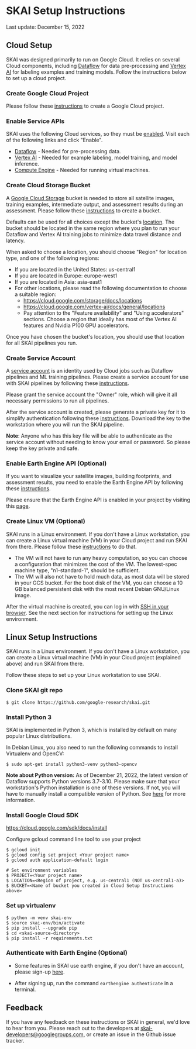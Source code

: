 # SKAI Setup Instructions

Last update: December 15, 2022


## Cloud Setup

SKAI was designed primarily to run on Google Cloud. It relies on several Cloud components, including [Dataflow](https://cloud.google.com/dataflow) for data pre-processing and [Vertex AI](https://cloud.google.com/vertex-ai) for labeling examples and training models. Follow the instructions below to set up a cloud project.


### Create Google Cloud Project

Please follow these [instructions](https://cloud.google.com/resource-manager/docs/creating-managing-projects) to create a Google Cloud project.


### Enable Service APIs

SKAI uses the following Cloud services, so they must be [enabled](https://cloud.google.com/service-usage/docs/enable-disable). Visit each of the following links and click "Enable".



*   [Dataflow](https://console.cloud.google.com/apis/library/dataflow.googleapis.com) - Needed for pre-processing data.
*   [Vertex AI](https://console.cloud.google.com/apis/library/aiplatform.googleapis.com) - Needed for example labeling, model training, and model inference.
*   [Compute Engine](https://console.cloud.google.com/apis/library/compute.googleapis.com) - Needed for running virtual machines.


### Create Cloud Storage Bucket

A [Google Cloud Storage](https://cloud.google.com/storage) bucket is needed to store all satellite images, training examples, intermediate output, and assessment results during an assessment. Please follow these [instructions](https://cloud.google.com/storage/docs/creating-buckets) to create a bucket.

Defaults can be used for all choices except the bucket's [location](https://cloud.google.com/storage/docs/locations). The bucket should be located in the same region where you plan to run your Dataflow and Vertex AI training jobs to minimize data travel distance and latency.

When asked to choose a location, you should choose "Region" for location type, and one of the following regions:



*   If you are located in the United States: us-central1
*   If you are located in Europe: europe-west1
*   If you are located in Asia: asia-east1
*   For other locations, please read the following documentation to choose a suitable region:
    *   https://cloud.google.com/storage/docs/locations
    *   https://cloud.google.com/vertex-ai/docs/general/locations
    *   Pay attention to the "Feature availability" and "Using accelerators" sections. Choose a region that ideally has most of the Vertex AI features and Nvidia P100 GPU accelerators.

Once you have chosen the bucket's location, you should use that location for all SKAI pipelines you run.


### Create Service Account

A [service account](https://cloud.google.com/iam/docs/service-accounts) is an identity used by Cloud jobs such as Dataflow pipelines and ML training pipelines. Please create a service account for use with SKAI pipelines by following these [instructions](https://cloud.google.com/iam/docs/creating-managing-service-accounts).

Please grant the service account the "Owner" role, which will give it all necessary permissions to run all pipelines.

After the service account is created, please generate a private key for it to simplify authentication following these [instructions](https://cloud.google.com/iam/docs/creating-managing-service-account-keys#creating). Download the key to the workstation where you will run the SKAI pipeline.

**Note**: Anyone who has this key file will be able to authenticate as the service account without needing to know your email or password. So please keep the key private and safe.


### Enable Earth Engine API (Optional)

If you want to visualize your satellite images, building footprints, and assessment results, you need to enable the Earth Engine API by following these [instructions](https://developers.google.com/earth-engine/cloud/earthengine_cloud_project_setup).

Please ensure that the Earth Engine API is enabled in your project by visiting this [page](https://console.cloud.google.com/apis/library/earthengine.googleapis.com).


### Create Linux VM (Optional)

SKAI runs in a Linux environment. If you don't have a Linux workstation, you can create a Linux virtual machine (VM) in your Cloud project and run SKAI from there. Please follow these [instructions](https://cloud.google.com/compute/docs/create-linux-vm-instance) to do that.



*   The VM will not have to run any heavy computation, so you can choose a configuration that minimizes the cost of the VM. The lowest-spec machine type, "n1-standard-1", should be sufficient.
*   The VM will also not have to hold much data, as most data will be stored in your GCS bucket. For the boot disk of the VM, you can choose a 10 GB balanced persistent disk with the most recent Debian GNU/Linux image.

After the virtual machine is created, you can log in with [SSH in your browser](https://cloud.google.com/compute/docs/ssh-in-browser). See the next section for instructions for setting up the Linux environment.


## Linux Setup Instructions

SKAI runs in a Linux environment. If you don't have a Linux workstation, you can create a Linux virtual machine (VM) in your Cloud project (explained above) and run SKAI from there.

Follow these steps to set up your Linux workstation to use SKAI.


### Clone SKAI git repo


```
$ git clone https://github.com/google-research/skai.git
```



### Install Python 3

SKAI is implemented in Python 3, which is installed by default on many popular Linux distributions.

In Debian Linux, you also need to run the following commands to install Virtualenv and OpenCV:


```
$ sudo apt-get install python3-venv python3-opencv
```


**Note about Python version:** As of December 21, 2022, the latest version of Dataflow supports Python versions 3.7-3.10. Please make sure that your workstation's Python installation is one of these versions. If not, you will have to manually install a compatible version of Python. See [here](https://cloud.google.com/dataflow/docs/support/beam-runtime-support) for more information.


### Install Google Cloud SDK

https://cloud.google.com/sdk/docs/install

Configure gcloud command line tool to use your project


```
$ gcloud init
$ gcloud config set project <Your project name>
$ gcloud auth application-default login

# Set environment variables
$ PROJECT=<Your project name>
$ LOCATION=<Region of project, e.g. us-central1 (NOT us-central1-a)>
$ BUCKET=<Name of bucket you created in Cloud Setup Instructions above>
```



### Set up virtualenv


```
$ python -m venv skai-env
$ source skai-env/bin/activate
$ pip install --upgrade pip
$ cd <skai-source-directory>
$ pip install -r requirements.txt
```


### Authenticate with Earth Engine (Optional)
* Some features in SKAI use earth engine, if you don't have an account, please sign-up [here](https://signup.earthengine.google.com/).

* After signing up, run the command `earthengine authenticate` in a terminal.

## Feedback

If you have any feedback on these instructions or SKAI in general, we'd love to hear from you. Please reach out to the developers at [skai-developers@googlegroups.com](mailto:skai-developers@googlegroups.com), or create an issue in the Github issue tracker.

